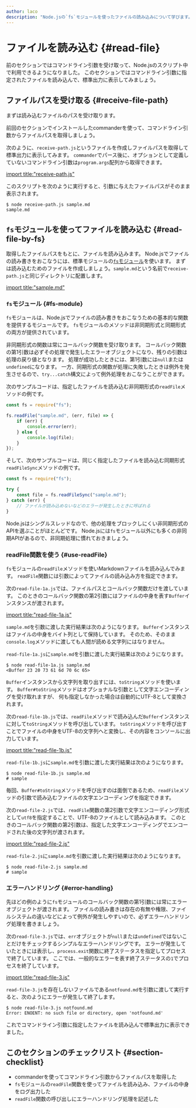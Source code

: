 ```yaml
---
author: laco 
description: "Node.jsの`fs`モジュールを使ったファイルの読み込みについて学びます。"
---
```


# ファイルを読み込む {#read-file}

前のセクションではコマンドライン引数を受け取って、Node.jsのスクリプト中で利用できるようになりました。
このセクションではコマンドライン引数に指定されたファイルを読み込んで、標準出力に表示してみましょう。

## ファイルパスを受け取る {#receive-file-path}

まずは読み込むファイルのパスを受け取ります。

前回のセクションでインストールしたcommanderを使って、コマンドライン引数からファイルパスを取得しましょう。

次のように、`receive-path.js`というファイルを作成しファイルパスを取得して標準出力に表示してみます。
`commander`でパース後に、オプションとして定義していないコマンドライン引数は`program.args`配列から取得できます。

[import title:"receive-path.js"](src/receive-path.js)

このスクリプトを次のように実行すると、引数に与えたファイルパスがそのまま表示されます。

```shell-session
$ node receive-path.js sample.md
sample.md
```

## `fs`モジュールを使ってファイルを読み込む {#read-file-by-fs}

取得したファイルパスをもとに、ファイルを読み込みます。
Node.jsでファイルの読み書きをおこなうには、標準モジュールの[`fs`モジュール][]を使います。
まずは読み込むためのファイルを作成しましょう。`sample.md`という名前で`receive-path.js`と同じディレクトリに配置します。

[import title:"sample.md"](src/sample.md)

### `fs`モジュール {#fs-module}

`fs`モジュールは、Node.jsでファイルの読み書きをおこなうための基本的な関数を提供するモジュールです。
`fs`モジュールのメソッドは非同期形式と同期形式の両方が提供されています。

非同期形式の関数は常にコールバック関数を受け取ります。 
コールバック関数の第1引数は必ずその処理で発生したエラーオブジェクトになり、残りの引数は処理の戻り値となります。
処理が成功したときには、第1引数には`null`または`undefined`になります。
一方、同期形式の関数が処理に失敗したときは例外を発生させるので、`try...catch`構文によって例外処理をおこなうことができます。

次のサンプルコードは、指定したファイルを読み込む非同期形式の`readFile`メソッドの例です。

<!-- doctest:disable -->
```js
const fs = require("fs");

fs.readFile("sample.md", (err, file) => {
    if (err) {
        console.error(err);
    } else {
        console.log(file);
    }
});
```

そして、次のサンプルコードは、同じく指定したファイルを読み込む同期形式`readFileSync`メソッドの例です。

<!-- doctest:disable -->
```js
const fs = require("fs");

try {
    const file = fs.readFileSync("sample.md");
} catch (err) { 
    // ファイルが読み込めないなどのエラーが発生したときに呼ばれる
}
```

Node.jsはシングルスレッドなので、他の処理をブロックしにくい非同期形式のAPIを選ぶことがほとんどです。
Node.jsには`fs`モジュール以外にも多くの非同期APIがあるので、非同期処理に慣れておきましょう。

### readFile関数を使う {#use-readFile}

`fs`モジュールの`readFile`メソッドを使いMarkdownファイルを読み込んでみます。
`readFile`関数には引数によってファイルの読み込み方を指定できます。

次の`read-file-1a.js`では、ファイルパスとコールバック関数だけを渡しています。
このときのコールバック関数の第2引数にはファイルの中身を表す`Buffer`インスタンスが渡されます。

[import title:"read-file-1a.js"](src/read-file-1a.js)

`sample.md`を引数に渡した実行結果は次のようになります。
`Buffer`インスタンスはファイルの中身をバイト列として保持しています。
そのため、そのまま`console.log`メソッドに渡しても人間が読める文字列にはなりません。

`read-file-1a.js`に`sample.md`を引数に渡した実行結果は次のようになります。

```shell-session
$ node read-file-1a.js sample.md
<Buffer 23 20 73 61 6d 70 6c 65>
```

`Buffer`インスタンスから文字列を取り出すには、`toString`メソッドを使います。
`Buffer#toString`メソッドはオプショナルな引数として文字エンコーディングを受け取れますが、
何も指定しなかった場合は自動的にUTF-8として変換されます。

次の`read-file-1b.js`では、`readFile`メソッドで読み込んだ`Buffer`インスタンスに対して`toString`メソッドを呼び出しています。
`toString`メソッドを呼び出すことでファイルの中身をUTF-8の文字列へと変換し、その内容をコンソールに出力しています。

[import title:"read-file-1b.js"](src/read-file-1b.js)

`read-file-1b.js`に`sample.md`を引数に渡した実行結果は次のようになります。

```shell-session
$ node read-file-1b.js sample.md
# sample
```

毎回、`Buffer#toString`メソッドを呼び出すのは面倒であるため、`readFile`メソッドの引数で読み込むファイルの文字エンコーディングを指定できます。

次の`read-file-2.js`では、`readFile`関数の第2引数で文字エンコーディング形式として`utf8`を指定することで、UTF-8のファイルとして読み込みます。
このときのコールバック関数の第2引数は、指定した文字エンコーディングでエンコードされた後の文字列が渡されます。

[import title:"read-file-2.js"](src/read-file-2.js)

`read-file-2.js`に`sample.md`を引数に渡した実行結果は次のようになります。

```shell-session
$ node read-file-2.js sample.md
# sample
```

### エラーハンドリング {#error-handling}

先ほどの例のように`fs`モジュールのコールバック関数の第1引数には常にエラーオブジェクトが渡されます。
ファイルの読み書きは存在の有無や権限、ファイルシステムの違いなどによって例外が発生しやすいので、必ずエラーハンドリング処理を書きましょう。

次の`read-file-3.js`では、`err`オブジェクトが`null`または`undefined`ではないことだけをチェックするシンプルなエラーハンドリングです。
エラーが発生していたときには表示し、`process.exit`関数に終了ステータスを指定してプロセスで終了しています。
ここでは、一般的なエラーを表す終了ステータスの`1`でプロセスを終了しています。

[import title:"read-file-3.js"](src/read-file-3.js)

`read-file-3.js`を存在しないファイルである`notfound.md`を引数に渡して実行すると、次のようにエラーが発生して終了します。

```shell-session
$ node read-file-3.js notfound.md
Error: ENOENT: no such file or directory, open 'notfound.md'
```

これでコマンドライン引数に指定したファイルを読み込んで標準出力に表示できました。

## このセクションのチェックリスト {#section-checklist}

- commanderを使ってコマンドライン引数からファイルパスを取得した
- `fs`モジュールの`readFile`関数を使ってファイルを読み込み、ファイルの中身をログ出力した
- `readFile`関数の呼び出しにエラーハンドリング処理を記述した

[`fs`モジュール]: https://nodejs.org/api/fs.html
[Buffer]: https://nodejs.org/api/buffer.html
